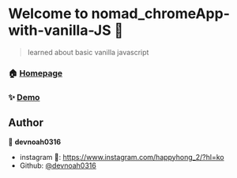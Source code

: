 # Welcome to nomad_chromeApp-with-vanilla-JS 👋

> learned about basic vanilla javascript

### 🏠 [Homepage](https://devnoah0316.github.io/nomad_chromeApp-with-vanilla-JS/)

### ✨ [Demo](https://devnoah0316.github.io/nomad_chromeApp-with-vanilla-JS/)

## Author

👤 **devnoah0316**

* instagram 📸: https://www.instagram.com/happyhong_2/?hl=ko
* Github: [@devnoah0316](https://github.com/devnoah0316)

